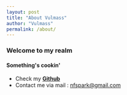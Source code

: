 ```yaml
---
layout: post
title: "About Vulmass"
author: "Vulmass"
permalink: /about/
---
```

### Welcome to my realm
#### Something's cookin'
* Check my [**Github**](https://github.com/vulmass)
* Contact me via mail : nfspark@gmail.com
